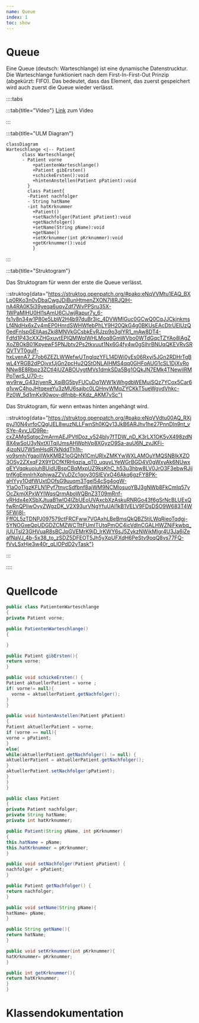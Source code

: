 ```yaml
---
name: Queue
index: 1
toc: show
---
```


# Queue

Eine Queue (deutsch: Warteschlange) ist eine dynamische Datenstrucktur. Die Warteschlange funktioniert nach dem First-In-First-Out Prinzip (abgekürzt: FIFO). Das bedeutet, dass das Element, das zuerst gespeichert wird auch zuerst die Queue wieder verlässt. 





::::tabs

:::tab{title="Video"}
[Link](#) zum Video

:::

:::tab{title="ULM Diagram"}
```mermaid
classDiagram
Warteschlange <|-- Patient
      class Warteschlange{
      - Patient vorne
          +patientenWarteschlange()
          +Patient gibErsten()
          +schickeErsten():void
          +hintenAnstellen(Patient pPatient):void        
        }
        class Patient{
        -Patient nachfolger
        - String hatName
        -int hatKrknummer
          +Patient()
          +setNachfolger(Patient pPatient):void
          +getNachfolger()
          +setName(String pName):void
          +getName()
          +setKrknummer(int pKrknummer):void
          +getKrknummer():void
          }
 ```
:::

:::tab{title="Struktogram"}

Das Struktogram für wenn der erste die Queue verlässt.


::struktog{data="https://struktog.openpatch.org/#pako:eNqVVMtu1EAQ_BXLp0RKo3n0vDbaCwgJDiBunHtmenZXON7I8RJQlH-nA4RA0K5i39yeqa6uqvZdf7WvPPSru35X-1WPaMlHU0Hl1sAmU6CiJwjRapur7y_6-fs1y8n34w1P80e5LbW2H4b97duBr3ic_4DVWMlGuc0GCwQ0CqJJCkjnkmsLf4NdHx6xZv4mEP0HnrdSWHWfebPhLY9H20QkG4g0BKUsEAcDtrUElUzQ0edFnIspGEllAasZki8MNVkGCsbkEvRJzp9o3glYR1_mAw8DT4-Fdfd1P43cXXZHGxuvtEPlQMWqIWHLMoq8GmWVbo0WTdGqcTZYAo8lAgZXoZBOkB01KpyewF5PNJbtv2Ps2tkvuut1Nx6G4fy4w0gSlhrBNUqQKEVRvSRQVTVT0gulf-hxLyenA7_Z7ob6ZEZLWWefwUTngIqzYFL14DWi0yEs06Rxyi5JGn2RDHrTgBwL4YRGB2dPOjvxfJjGn2pcHu2QStONLAIHMS4qq0GHFoAUG1cSL1DjXvRoNNw8E8Rbpz3ZCtl4iUZABOUygtMVs1dmkSDa5Bg1OQkJN7EMk4TNewilRMPoTwrS_U70-r-wv9rw_G43zjyenR_XqiBG5byFUCuDq1WW1kWhgdbWEMuiSQz7YCox5Car6q1vwC4hoJHtqexeYu3zMU6sajbc0LQHnyWMqZYCKkT5ueWgvdVhkc-Pz0W_5d1mKx90wov-dlfnbb-KKdz_AKM7vSc"}

Das Struktogram, für wenn entwas hinten angehängt wird. 

::struktog{data="https://struktog.openpatch.org/#pako:eNqVVdtu00AQ_RXjpyJ10N4vrfoCQgIJEL8wuzNLLFwnSh0KQv13JkB6ARJhv1he27PnnDln9nt_vSYe-4vv_UD9Re-cxZAMgSqtgc2mArmAEJPVtlDoz_v524bly7fTDW_nD_K3rLX1OK5vX498zdN8X4wSoU3yNxtXITqjIJmsAHWphVp8XGyzO9Sa-auU6N_zvJKFi-4jzoNU7W5mHsdR7kNddTh1h-vo9smhjYgaolIWkKMB21oGQhN1CmURlxZMKYwWXLAMOuYMQSNBIkXZO3OSy2ZXxqF2X9YDCfKfRHjqzja_qT0_uquyLYeWGrBGD4V0gWxyAk6NUwxqEYVqqkuoiuhBUidUBspCBqMxpUZ9ksKhC_h53u3hbw8LV0JrO3F3ebwRJijtnfKgEmnIrhXphjwaZZVuDZc1goy30SIEVxO46Akq6gzFY8PK-aHYyy1OdfWUxtDOfsG9uuqm3Tgel54cSg4ogW-YIaOoTlgzKFLN1Pyf7tnvcSdfbnf8ajWM9NCMlosuoYBJ3gNWb8FkCmIq57yOcZkmjXPxWYIWqsQrmAboWQBnZ3T09mRnf-vRHdx4eXSbXJtuaB1wlO4lZbUEoUVAxcbXzAskuRNRGo43f6gSrNcBLUExQfwRnQPliwOvyZWgzDK_V2X93urVNgYfuUAI1kB1VELV9FDsDSO9W683T4W5FWj8l-FffOL5zTDNPJ097579ctFRCFww7VGAxhLBeBmsQkQBZ5tjLWqRieoTqdgj-5YNOGxeQpUDGDZCMZWCTttFUmlTUtqPmOC4icVdlnCGALHWZNiFkwbq_jUUTsl23GHVuaR8sBCJpGVEMrK9jD_lrKWY6sJ5ZykzNWikMlgr4U3Ja6jZeafNaVJ_4b-5x38_to_zSDZ5DFEOT5Jh5yXpUFXdH6PeStv9oqQ8vs77FQ-fVvLSxHje3w40r_qLlOPdD2yTask"}

:::

::::

# Quellcode
```java
public class PatientenWarteschlange
{
private Patient vorne;

public PatientenWarteschlange()
{

}

public Patient gibErsten(){
return vorne; 
}

public void schickeErsten() {
Patient aktuellerPatient = vorne ;
if( vorne!= null){
  vorne = aktuellerPatient.getNachfolger();
}
}

public void hintenAnstellen(Patient pPatient)
{
Patient aktuellerPatient = vorne;
if (vorne == null){
vorne = pPatient; 
}
else{
while(aktuellerPatient.getNachfolger() != null) {
aktuellerPatient = aktuellerPatient.getNachfolger();
}
aktuellerPatient.setNachfolger(pPatient);
}
}
}

public class Patient
{
private Patient nachfolger;
private String hatName;
private int hatKrknummer;

public Patient(String pName, int pKrknummer)
{
this.hatName = pName;
this.hatKrknummer = pKrknummer;
}

public void setNachfolger(Patient pPatient) {
nachfolger = pPatient;
}

public Patient getNachfolger() {
return nachfolger;
}

public void setName(String pName){
hatName= pName;
} 

public String getName(){
return hatName; 
}

public void setKrknummer(int pKrknummer){
hatKrknummer= pKrknummer;
} 

public int getKrknummer(){
return hatKrknummer; 
}
}
```
# Klassendokumentation 

